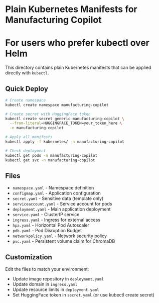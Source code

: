 # Plain Kubernetes Manifests for Manufacturing Copilot
# For users who prefer kubectl over Helm

This directory contains plain Kubernetes manifests that can be applied directly with `kubectl`.

## Quick Deploy

```bash
# Create namespace
kubectl create namespace manufacturing-copilot

# Create secret with HuggingFace token
kubectl create secret generic manufacturing-copilot \
  --from-literal=HUGGINGFACE_TOKEN=your_token_here \
  -n manufacturing-copilot

# Apply all manifests
kubectl apply -f kubernetes/ -n manufacturing-copilot

# Check deployment
kubectl get pods -n manufacturing-copilot
kubectl get svc -n manufacturing-copilot
```

## Files

- `namespace.yaml` - Namespace definition
- `configmap.yaml` - Application configuration
- `secret.yaml` - Sensitive data (template only)
- `serviceaccount.yaml` - Service account for pods
- `deployment.yaml` - Main application deployment
- `service.yaml` - ClusterIP service
- `ingress.yaml` - Ingress for external access
- `hpa.yaml` - Horizontal Pod Autoscaler
- `pdb.yaml` - Pod Disruption Budget
- `networkpolicy.yaml` - Network security policy
- `pvc.yaml` - Persistent volume claim for ChromaDB

## Customization

Edit the files to match your environment:
- Update image repository in `deployment.yaml`
- Update domain in `ingress.yaml`
- Update resource limits in `deployment.yaml`
- Set HuggingFace token in `secret.yaml` (or use kubectl create secret)
